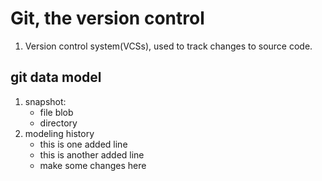 # Git, the version control
1. Version control system(VCSs), used to track changes to source code.
## git data model 
1. snapshot: 
   - file blob
   - directory 
2. modeling history 
   - this is one added line
   - this is another added line
   - make some changes here